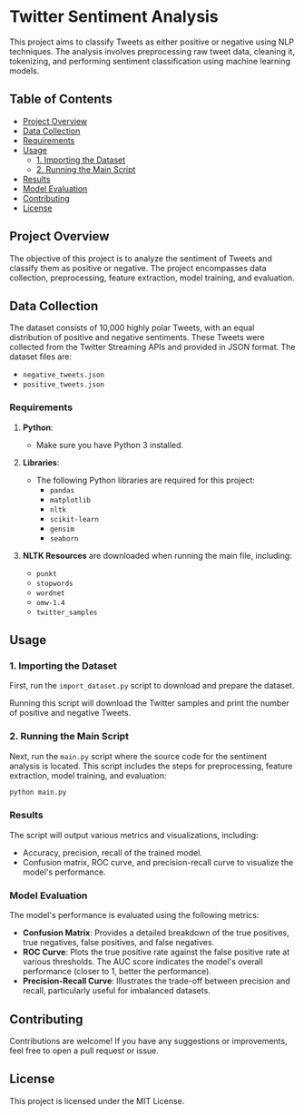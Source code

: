 # Twitter Sentiment Analysis

This project aims to classify Tweets as either positive or negative using NLP techniques. 
The analysis involves preprocessing raw tweet data, cleaning it, tokenizing, and performing sentiment classification using machine learning models.

## Table of Contents
- [Project Overview](#project-overview)
- [Data Collection](#data-collection)
- [Requirements](#requirements)
- [Usage](#usage)
  - [1. Importing the Dataset](#1-importing-the-dataset)
  - [2. Running the Main Script](#2-running-the-main-script)
- [Results](#results)
- [Model Evaluation](#model-evaluation)
- [Contributing](#contributing)
- [License](#license)

## Project Overview

The objective of this project is to analyze the sentiment of Tweets and classify them as positive or negative. The project encompasses data collection, preprocessing, feature extraction, model training, and evaluation.

## Data Collection

The dataset consists of 10,000 highly polar Tweets, with an equal distribution of positive and negative sentiments. These Tweets were collected from the Twitter Streaming APIs and provided in JSON format. The dataset files are:
- `negative_tweets.json`
- `positive_tweets.json`

### Requirements

1. **Python**:
   - Make sure you have Python 3 installed.

2. **Libraries**:
   - The following Python libraries are required for this project:
     - `pandas`
     - `matplotlib`
     - `nltk`
     - `scikit-learn`
     - `gensim`
     - `seaborn`

3. **NLTK Resources** are downloaded when running the main file, including:
     - `punkt`
     - `stopwords`
     - `wordnet`
     - `omw-1.4`
     - `twitter_samples`


## Usage

### 1. Importing the Dataset

First, run the `import_dataset.py` script to download and prepare the dataset.

Running this script will download the Twitter samples and print the number of positive and negative Tweets.

### 2. Running the Main Script

Next, run the `main.py` script where the source code for the sentiment analysis is located. This script includes the steps for preprocessing, feature extraction, model training, and evaluation:

```bash
python main.py
```

### Results

The script will output various metrics and visualizations, including:
- Accuracy, precision, recall of the trained model.
- Confusion matrix, ROC curve, and precision-recall curve to visualize the model's performance.

### Model Evaluation

The model's performance is evaluated using the following metrics:
- **Confusion Matrix**: Provides a detailed breakdown of the true positives, true negatives, false positives, and false negatives.
- **ROC Curve**: Plots the true positive rate against the false positive rate at various thresholds. The AUC score indicates the model's overall performance (closer to 1, better the performance).
- **Precision-Recall Curve**: Illustrates the trade-off between precision and recall, particularly useful for imbalanced datasets.

## Contributing

Contributions are welcome! If you have any suggestions or improvements, feel free to open a pull request or issue.

## License

This project is licensed under the MIT License.
